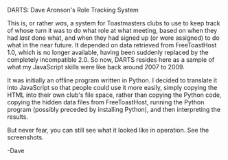 DARTS: Dave Aronson's Role Tracking System

This is, or rather *was*, a system for Toastmasters clubs to use to
keep track of whose turn it was to do what role at what meeting, based
on when they had *last* done what, and when they had signed up (or
were assigned) to do what in the near future.  It depended on data
retrieved from FreeToastHost 1.0, which is no longer available, having
been suddenly replaced by the completely incompatible 2.0.  So now,
DARTS resides here as a sample of what my JavaScript skills were like
back around 2007 to 2009.

It was initially an offline program written in Python.  I decided to
translate it into JavaScript so that people could use it more easily,
simply copying the HTML into their own club's file space, rather than
copying the Python code, copying the hidden data files from
FreeToastHost, running the Python program (possibly preceded by
installing Python), and then interpreting the results.

But never fear, you can still see what it looked like in operation.
See the screenshots.

-Dave
